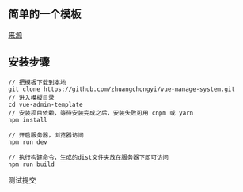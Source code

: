 ## 简单的一个模板

[来源](https://github.com/lin-xin/vue-manage-system.git)

## 安装步骤

```
// 把模板下载到本地
git clone https://github.com/zhuangchongyi/vue-manage-system.git
// 进入模板目录
cd vue-admin-template
// 安装项目依赖，等待安装完成之后，安装失败可用 cnpm 或 yarn
npm install

// 开启服务器，浏览器访问
npm run dev

// 执行构建命令，生成的dist文件夹放在服务器下即可访问
npm run build
```

测试提交
